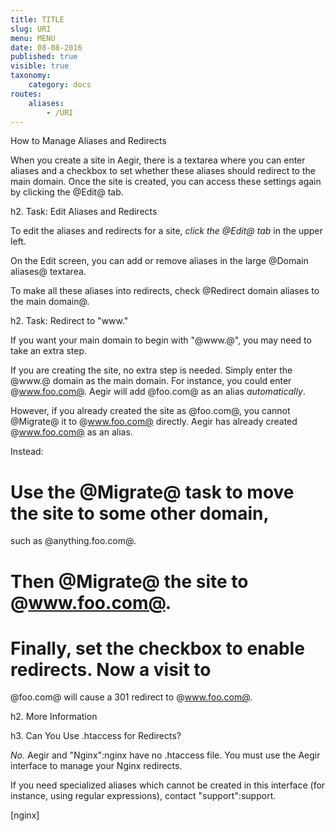 ```yaml
---
title: TITLE
slug: URI
menu: MENU
date: 08-08-2016
published: true
visible: true
taxonomy:
    category: docs
routes:
    aliases:
        - /URI
---
```


How to Manage Aliases and Redirects

When you create a site in Aegir, there is a textarea where you can
enter aliases and a checkbox to set whether these aliases should
redirect to the main domain. Once the site is created, you can access
these settings again by clicking the @Edit@ tab.

h2. Task: Edit Aliases and Redirects

To edit the aliases and redirects for a site, *click the @Edit@ tab*
in the upper left.

On the Edit screen, you can add or remove aliases in the large
@Domain aliases@ textarea.

To make all these aliases into redirects, check @Redirect domain
aliases to the main domain@.

h2. Task: Redirect to "www."

If you want your main domain to begin with "@www.@", you may need to
take an extra step.

If you are creating the site, no extra step is needed. Simply enter
the @www.@ domain as the main domain. For instance, you could enter
@www.foo.com@.  Aegir will add @foo.com@ as an alias _automatically_.

However, if you already created the site as @foo.com@, you cannot
@Migrate@ it to @www.foo.com@ directly. Aegir has already created
@www.foo.com@ as an alias.

Instead:

# Use the @Migrate@ task to move the site to some other domain,
such as @anything.foo.com@.

# Then @Migrate@ the site to @www.foo.com@.

# Finally, set the checkbox to enable redirects. Now a visit to
  @foo.com@ will cause a 301 redirect to @www.foo.com@.

h2. More Information

h3. Can You Use .htaccess for Redirects?

*No.* Aegir and "Nginx":nginx have no .htaccess file.  You must use
the Aegir interface to manage your Nginx redirects.

If you need specialized aliases which cannot be created in this
interface (for instance, using regular expressions), contact
"support":support.

[nginx]
